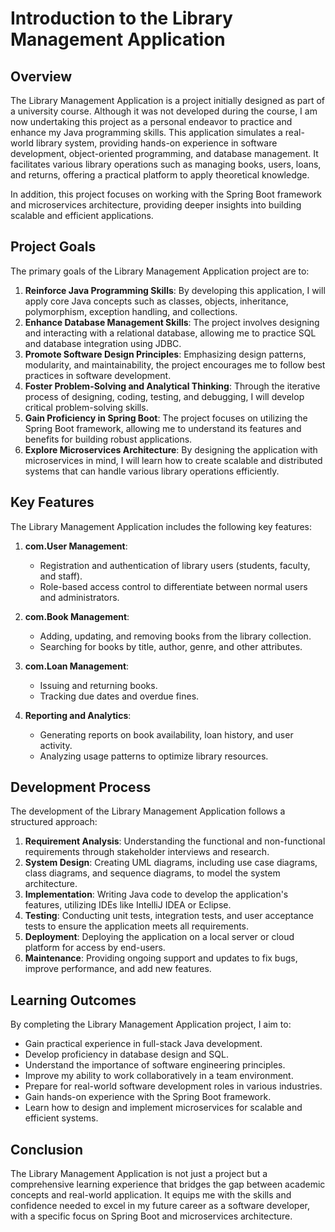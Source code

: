 # Introduction to the Library Management Application

## Overview

The Library Management Application is a project initially designed as part of a university course. Although it was not developed during the course, I am now undertaking this project as a personal endeavor to practice and enhance my Java programming skills. This application simulates a real-world library system, providing hands-on experience in software development, object-oriented programming, and database management. It facilitates various library operations such as managing books, users, loans, and returns, offering a practical platform to apply theoretical knowledge.

In addition, this project focuses on working with the Spring Boot framework and microservices architecture, providing deeper insights into building scalable and efficient applications.

## Project Goals

The primary goals of the Library Management Application project are to:

1. **Reinforce Java Programming Skills**: By developing this application, I will apply core Java concepts such as classes, objects, inheritance, polymorphism, exception handling, and collections.
2. **Enhance Database Management Skills**: The project involves designing and interacting with a relational database, allowing me to practice SQL and database integration using JDBC.
3. **Promote Software Design Principles**: Emphasizing design patterns, modularity, and maintainability, the project encourages me to follow best practices in software development.
4. **Foster Problem-Solving and Analytical Thinking**: Through the iterative process of designing, coding, testing, and debugging, I will develop critical problem-solving skills.
5. **Gain Proficiency in Spring Boot**: The project focuses on utilizing the Spring Boot framework, allowing me to understand its features and benefits for building robust applications.
6. **Explore Microservices Architecture**: By designing the application with microservices in mind, I will learn how to create scalable and distributed systems that can handle various library operations efficiently.

## Key Features

The Library Management Application includes the following key features:

1. **com.User Management**:
   - Registration and authentication of library users (students, faculty, and staff).
   - Role-based access control to differentiate between normal users and administrators.

2. **com.Book Management**:
   - Adding, updating, and removing books from the library collection.
   - Searching for books by title, author, genre, and other attributes.

3. **com.Loan Management**:
   - Issuing and returning books.
   - Tracking due dates and overdue fines.

4. **Reporting and Analytics**:
   - Generating reports on book availability, loan history, and user activity.
   - Analyzing usage patterns to optimize library resources.

## Development Process

The development of the Library Management Application follows a structured approach:

1. **Requirement Analysis**: Understanding the functional and non-functional requirements through stakeholder interviews and research.
2. **System Design**: Creating UML diagrams, including use case diagrams, class diagrams, and sequence diagrams, to model the system architecture.
3. **Implementation**: Writing Java code to develop the application's features, utilizing IDEs like IntelliJ IDEA or Eclipse.
4. **Testing**: Conducting unit tests, integration tests, and user acceptance tests to ensure the application meets all requirements.
5. **Deployment**: Deploying the application on a local server or cloud platform for access by end-users.
6. **Maintenance**: Providing ongoing support and updates to fix bugs, improve performance, and add new features.

## Learning Outcomes

By completing the Library Management Application project, I aim to:

- Gain practical experience in full-stack Java development.
- Develop proficiency in database design and SQL.
- Understand the importance of software engineering principles.
- Improve my ability to work collaboratively in a team environment.
- Prepare for real-world software development roles in various industries.
- Gain hands-on experience with the Spring Boot framework.
- Learn how to design and implement microservices for scalable and efficient systems.

## Conclusion

The Library Management Application is not just a project but a comprehensive learning experience that bridges the gap between academic concepts and real-world application. It equips me with the skills and confidence needed to excel in my future career as a software developer, with a specific focus on Spring Boot and microservices architecture.

